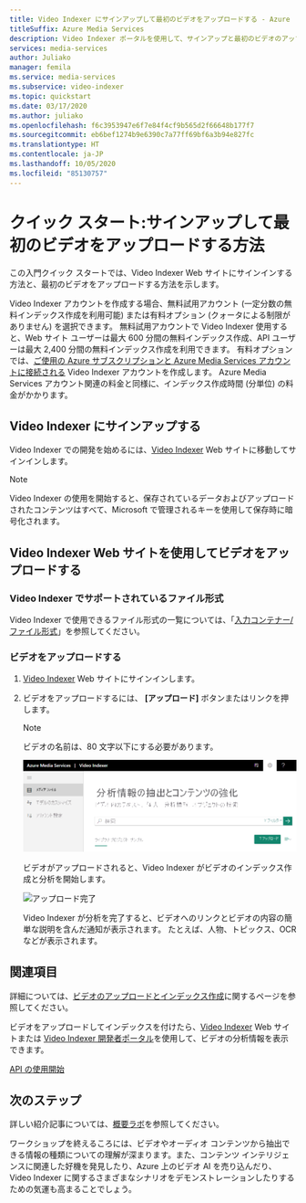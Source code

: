 ```yaml
---
title: Video Indexer にサインアップして最初のビデオをアップロードする - Azure
titleSuffix: Azure Media Services
description: Video Indexer ポータルを使用して、サインアップと最初のビデオのアップロードを行う方法について説明します。
services: media-services
author: Juliako
manager: femila
ms.service: media-services
ms.subservice: video-indexer
ms.topic: quickstart
ms.date: 03/17/2020
ms.author: juliako
ms.openlocfilehash: f6c3953947e6f7e84f4cf9b565d2f66648b177f7
ms.sourcegitcommit: eb6bef1274b9e6390c7a77ff69bf6a3b94e827fc
ms.translationtype: HT
ms.contentlocale: ja-JP
ms.lasthandoff: 10/05/2020
ms.locfileid: "85130757"
---
```

# <a name="quickstart-how-to-sign-up-and-upload-your-first-video"></a>クイック スタート:サインアップして最初のビデオをアップロードする方法

この入門クイック スタートでは、Video Indexer Web サイトにサインインする方法と、最初のビデオをアップロードする方法を示します。

Video Indexer アカウントを作成する場合、無料試用アカウント (一定分数の無料インデックス作成を利用可能) または有料オプション (クォータによる制限がありません) を選択できます。 無料試用アカウントで Video Indexer 使用すると、Web サイト ユーザーは最大 600 分間の無料インデックス作成、API ユーザーは最大 2,400 分間の無料インデックス作成を利用できます。 有料オプションでは、[ご使用の Azure サブスクリプションと Azure Media Services アカウントに接続される](connect-to-azure.md) Video Indexer アカウントを作成します。 Azure Media Services アカウント関連の料金と同様に、インデックス作成時間 (分単位) の料金がかかります。 

## <a name="sign-up-for-video-indexer"></a>Video Indexer にサインアップする

Video Indexer での開発を始めるには、[Video Indexer](https://www.videoindexer.ai/) Web サイトに移動してサインインします。

> [!NOTE]
> Video Indexer の使用を開始すると、保存されているデータおよびアップロードされたコンテンツはすべて、Microsoft で管理されるキーを使用して保存時に暗号化されます。

## <a name="upload-a-video-using-the-video-indexer-website"></a>Video Indexer Web サイトを使用してビデオをアップロードする

### <a name="supported-file-formats-for-video-indexer"></a>Video Indexer でサポートされているファイル形式

Video Indexer で使用できるファイル形式の一覧については、「[入力コンテナー/ファイル形式](../latest/media-encoder-standard-formats.md#input-containerfile-formats)」を参照してください。

### <a name="upload-a-video"></a>ビデオをアップロードする

1. [Video Indexer](https://www.videoindexer.ai/) Web サイトにサインインします。
2. ビデオをアップロードするには、 **[アップロード]** ボタンまたはリンクを押します。

    > [!NOTE]
    > ビデオの名前は、80 文字以下にする必要があります。

    ![アップロード](./media/video-indexer-get-started/video-indexer-upload.png)

    ビデオがアップロードされると、Video Indexer がビデオのインデックス作成と分析を開始します。

    ![アップロード完了](./media/video-indexer-get-started/video-indexer-uploaded.png) 

    Video Indexer が分析を完了すると、ビデオへのリンクとビデオの内容の簡単な説明を含んだ通知が表示されます。 たとえば、人物、トピックス、OCR などが表示されます。

## <a name="see-also"></a>関連項目

詳細については、[ビデオのアップロードとインデックス作成](upload-index-videos.md)に関するページを参照してください。

ビデオをアップロードしてインデックスを付けたら、[Video Indexer](video-indexer-view-edit.md) Web サイトまたは [Video Indexer 開発者ポータル](video-indexer-use-apis.md)を使用して、ビデオの分析情報を表示できます。 

[API の使用開始](video-indexer-use-apis.md)

## <a name="next-steps"></a>次のステップ

詳しい紹介記事については、[概要ラボ](https://github.com/Azure-Samples/media-services-video-indexer/blob/master/IntroToVideoIndexer.md)を参照してください。 

ワークショップを終えるころには、ビデオやオーディオ コンテンツから抽出できる情報の種類についての理解が深まります。また、コンテンツ インテリジェンスに関連した好機を発見したり、Azure 上のビデオ AI を売り込んだり、Video Indexer に関するさまざまなシナリオをデモンストレーションしたりするための気運も高まることでしょう。

